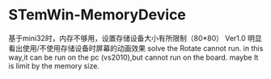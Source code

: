 # STemWin-MemoryDevice
基于mini32时，内存不够用，设置存储设备大小有所限制（80*80）
Ver1.0 明显看出使用/不使用存储设备时屏幕的动画效果
solve the Rotate cannot run. in this way,it can be run on the pc (vs2010),but cannot run on the board. maybe It is limit by the memory size.
